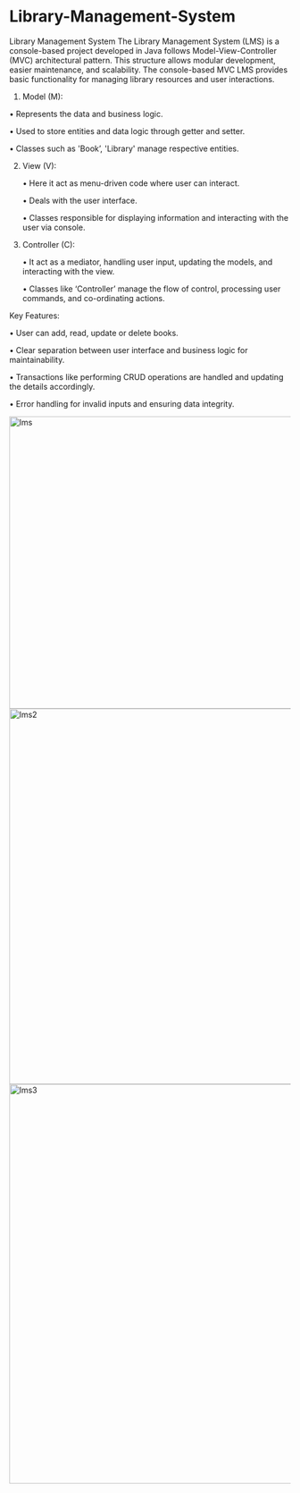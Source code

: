 # Library-Management-System
Library Management System
The Library Management System (LMS) is a console-based project developed in Java follows Model-View-Controller (MVC) architectural pattern. This structure allows modular development, easier maintenance, and scalability. The console-based MVC LMS provides basic functionality for managing library resources and user interactions.
1.	Model (M):
   
   •	Represents the data and business logic.

   •	Used to store entities and data logic through getter and setter.

   •	Classes such as 'Book’, 'Library' manage respective entities.

2.	View (V):
   
    •	Here it act as menu-driven code where user can interact.

    •	Deals with the user interface.

    •	Classes responsible for displaying information and interacting with the user via console.

3.	Controller (C):
   
    •	It act as a mediator, handling user input, updating the models, and interacting with the view.

    •	Classes like ‘Controller’ manage the flow of control, processing user commands, and co-ordinating actions.

Key Features:

  •	User can add, read, update or delete books.

  •	Clear separation between user interface and business logic for maintainability.

  •	Transactions like performing CRUD operations are handled and updating the details accordingly.

  •	Error handling for invalid inputs and ensuring data integrity.



<img width="523" alt="lms" src="https://github.com/supriyapandey15/Library-Management-System/assets/113895235/c5e875a9-28aa-4f27-b608-1b39a1a5ed40">





<img width="672" alt="lms2" src="https://github.com/supriyapandey15/Library-Management-System/assets/113895235/f65ce009-5ed7-4212-bb3d-343982124fa3">






<img width="715" alt="lms3" src="https://github.com/supriyapandey15/Library-Management-System/assets/113895235/9b68cccf-eede-41c4-b0a4-89f092a031bd">






